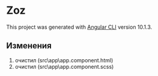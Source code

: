 # Zoz

This project was generated with [Angular CLI](https://github.com/angular/angular-cli) version 10.1.3.

## Изменения

1.  очистил (src\app\app.component.html)
2.  очистил (src\app\app.component.scss)
